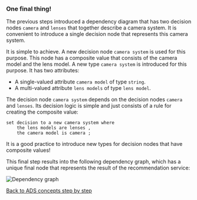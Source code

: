
### One final thing!

The previous steps introduced a dependency diagram that has two
decision nodes `camera` and `lenses` that together describe a camera
system. It is convenient to introduce a single decision node that
represents this camera system.

It is simple to achieve. A new decision node `camera system` is
used for this purpose. This node has a composite value that consists of
the camera model and the lens model. A new type `camera system` is 
introduced for this purpose. It has two attributes:

 - A single-valued attribute `camera model` of type `string`.
 - A multi-valued attribute `lens models` of type `lens model`.

The decision node `camera system` depends on the decision nodes
`camera` and `lenses`. Its decision logic is simple and just
consists of a rule for creating the composite value:

    set decision to a new camera system where 
	    the lens models are lenses , 
	    the camera model is camera ;
        
It is a good practice to introduce new types for decision nodes that
have composite values!

This final step results into the following dependency graph, which has
a unique final node that represents the result of the recommendation
service:
        
![Dependency graph](resources/final-dependency-diagram.png)



[Back to ADS concepts step by step](../README.md)
